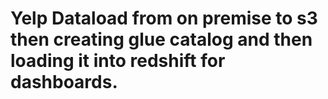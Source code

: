 # Yelp Dataload from on premise to s3 then creating glue catalog and then loading it into redshift for dashboards.